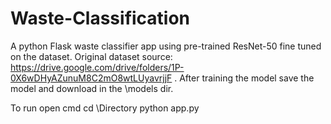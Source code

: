 # Waste-Classification


A python Flask waste classifier app using pre-trained ResNet-50 fine tuned on the dataset. 
Original dataset source: https://drive.google.com/drive/folders/1P-0X6wDHyAZunuM8C2mO8wtLUyavrjjF .
After training the model save the model  and download in the \models dir.

To run open cmd 
cd \Directory
python app.py  
